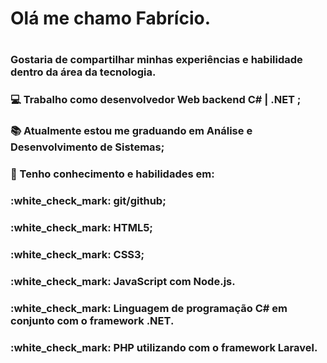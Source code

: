 <h1> Olá me chamo Fabrício. <h1>

<h3>Gostaria de compartilhar minhas experiências e habilidade dentro da área da tecnologia.<h3>
<h3>💻 Trabalho como desenvolvedor Web backend C# | .NET ;<h3>
<h3>📚 Atualmente estou me graduando em Análise e Desenvolvimento de Sistemas;<h3>
<h3>🏫 Tenho conhecimento e habilidades em:<h3>
<h3>:white_check_mark: git/github;<h3>
<h3>:white_check_mark: HTML5;<h3>
<h3>:white_check_mark: CSS3;<h3>  
<h3>:white_check_mark: JavaScript com Node.js.<h3>
<h3>:white_check_mark: Linguagem de programação C# em conjunto com o framework .NET.<h3>
<h3>:white_check_mark: PHP utilizando com o framework Laravel.<h3>


